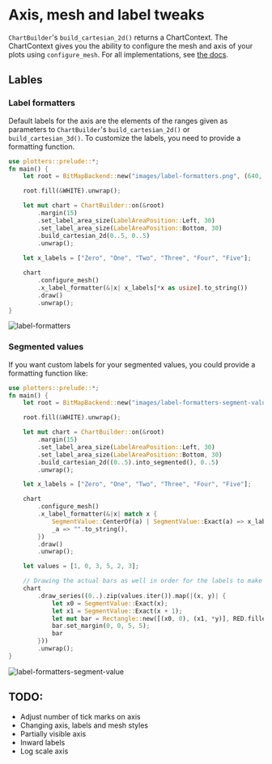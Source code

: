# Axis, mesh and label tweaks

`ChartBuilder`'s `build_cartesian_2d()` returns a ChartContext. The ChartContext gives you the ability to configure the mesh and axis of your plots using `configure_mesh`. For all implementations, see [the docs](https://docs.rs/plotters/latest/plotters/chart/struct.MeshStyle.html). 

## Lables

### Label formatters

Default labels for the axis are the elements of the ranges given as parameters to `ChartBuilder`'s `build_cartesian_2d()` or `build_cartesian_3d()`. To customize the labels, you need to provide a formatting function.

```rust
use plotters::prelude::*;
fn main() {
    let root = BitMapBackend::new("images/label-formatters.png", (640, 480)).into_drawing_area();

    root.fill(&WHITE).unwrap();

    let mut chart = ChartBuilder::on(&root)
        .margin(15)
        .set_label_area_size(LabelAreaPosition::Left, 30)
        .set_label_area_size(LabelAreaPosition::Bottom, 30)
        .build_cartesian_2d(0..5, 0..5)
        .unwrap();
    
    let x_labels = ["Zero", "One", "Two", "Three", "Four", "Five"];

    chart
        .configure_mesh()
        .x_label_formatter(&|x| x_labels[*x as usize].to_string())
        .draw()
        .unwrap();
}
```
![label-formatters](../../images/label-formatters.png)

### Segmented values

If you want custom labels for your segmented values, you could provide a formatting function like: 

```rust
use plotters::prelude::*;
fn main() {
    let root = BitMapBackend::new("images/label-formatters-segment-value.png", (640, 480)).into_drawing_area();

    root.fill(&WHITE).unwrap();

    let mut chart = ChartBuilder::on(&root)
        .margin(15)
        .set_label_area_size(LabelAreaPosition::Left, 30)
        .set_label_area_size(LabelAreaPosition::Bottom, 30)
        .build_cartesian_2d((0..5).into_segmented(), 0..5)
        .unwrap();

    let x_labels = ["Zero", "One", "Two", "Three", "Four", "Five"];

    chart 
        .configure_mesh()
        .x_label_formatter(&|x| match x {
            SegmentValue::CenterOf(a) | SegmentValue::Exact(a) => x_labels[*a as usize].to_string(),
            _a => "".to_string(),
        })
        .draw()
        .unwrap();

    let values = [1, 0, 3, 5, 2, 3];

    // Drawing the actual bars as well in order for the labels to make more sense: 
    chart
        .draw_series((0..).zip(values.iter()).map(|(x, y)| {
            let x0 = SegmentValue::Exact(x);
            let x1 = SegmentValue::Exact(x + 1);
            let mut bar = Rectangle::new([(x0, 0), (x1, *y)], RED.filled());
            bar.set_margin(0, 0, 5, 5);
            bar
        }))
        .unwrap();
}
```
![label-formatters-segment-value](../../images/label-formatters-segment-value.png)

## TODO:

- Adjust number of tick marks on axis
- Changing axis, labels and mesh styles
- Partially visible axis
- Inward labels
- Log scale axis

